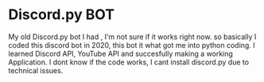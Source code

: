 # Discord.py BOT
My old Discord.py bot I had , I'm not sure if it works right now. so basically I coded this discord bot in 2020, this bot it what got me into python coding. I learned Discord API, YouTube API and succesfully making a working Application. I dont know if the code works, I cant install discord.py due to technical issues. 

